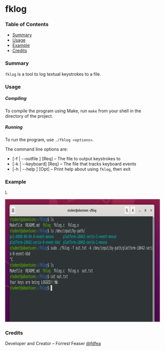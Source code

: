 # **fklog**

### **Table of Contents**

* [Summary](#summary)
* [Usage](#usage)
* [Example](#example)
* [Credits](#credits)

### **Summary**

`fklog` is a tool to log textual keystrokes to a file. 

### **Usage**

##### **Compiling**

To compile the program using Make, run `make` from your shell in the directory of the project. 

##### **Running**

To run the program, use `./fklog <options>`. 

The command line options are: 
* [-f | --outfile ] <filename> [Req] – The file to output keystrokes to
* [-k | --keyboard] <filename> [Req] – The file that tracks keyboard events
* [-h | --help    ]            [Opt] – Print help about using `fklog`, then exit

### **Example**

L

<img src="images/fklog-example.PNG" height="400">

### **Credits**

Developer and Creator – Forrest Feaser [@fdfea](https://github.com/fdfea)
